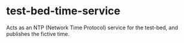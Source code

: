 # test-bed-time-service
Acts as an NTP (Network Time Protocol) service for the test-bed, and publishes the fictive time.
